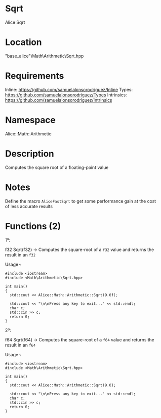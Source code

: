 # Sqrt
Alice Sqrt

# Location
"base_alice"\Math\Arithmetic\Sqrt.hpp

# Requirements
Inline: https://github.com/samuelalonsorodriguez/Inline
Types: https://github.com/samuelalonsorodriguez/Types
Intrinsics: https://github.com/samuelalonsorodriguez/Intrinsics

# Namespace
Alice::Math::Arithmetic

# Description
Computes the square root of a floating-point value

# Notes
Define the macro ``AliceFastSqrt`` to get some performance gain at the cost of less accurate results

# Functions (2)
1º:

f32 Sqrt(f32) -> Computes the square-root of a ``f32`` value and returns the result in an ``f32``

Usage¬
```
#include <iostream>
#include <Math\Arithmetic\Sqrt.hpp>

int main()
{
  std::cout << Alice::Math::Arithmetic::Sqrt(9.0f);

  std::cout << "\n\nPress any key to exit..." << std::endl;
  char c;
  std::cin >> c;
  return 0;
}
```

2º:

f64 Sqrt(f64) -> Computes the square-root of a ``f64`` value and returns the result in an ``f64``

Usage¬
```
#include <iostream>
#include <Math\Arithmetic\Sqrt.hpp>

int main()
{
  std::cout << Alice::Math::Arithmetic::Sqrt(9.0);

  std::cout << "\n\nPress any key to exit..." << std::endl;
  char c;
  std::cin >> c;
  return 0;
}
```
